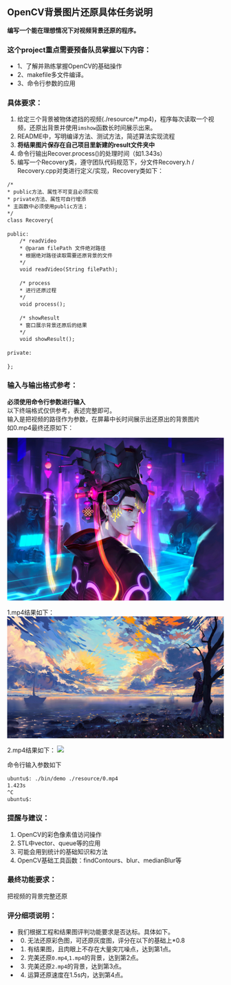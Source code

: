 ## OpenCV背景图片还原具体任务说明
**编写一个能在理想情况下对视频背景还原的程序。**

### 这个project重点需要预备队员掌握以下内容：

- 1、了解并熟练掌握OpenCV的基础操作
- 2、makefile多文件编译。
- 3、命令行参数的应用

### 具体要求： 

1. 给定三个背景被物体遮挡的视频(./resource/*.mp4)，程序每次读取一个视频，还原出背景并使用`imshow`函数长时间展示出来。
2. README中，写明编译方法、测试方法，简述算法实现流程
3. **将结果图片保存在自己项目里新建的result文件夹中**
4. 命令行输出Recover.process()的处理时间（如1.343s）
5. 编写一个Recovery类，遵守团队代码规范下，分文件Recovery.h / Recovery.cpp对类进行定义/实现，Recovery类如下：

```
/*
* public方法、属性不可变且必须实现
* private方法、属性可自行增添
* 主函数中必须使用public方法；
*/
class Recovery{

public:
    /* readVideo
    * @param filePath 文件绝对路径
    * 根据绝对路径读取需要还原背景的文件
    */
    void readVideo(String filePath);

    /* process
    * 进行还原过程
    */
    void process();

    /* showResult
    * 窗口展示背景还原后的结果
    */
    void showResult();

private:

};
```


### 输入与输出格式参考：

**必须使用命令行参数进行输入**  
以下终端格式仅供参考，表述完整即可。  
输入是把视频的路径作为参数，在屏幕中长时间展示出还原出的背景图片  
如0.mp4最终还原如下：

![](resource/res0.jpg)

1.mp4结果如下：
![](resource/res1.JPG)

2.mp4结果如下：
![](resource/res2.png)


命令行输入参数如下

```
ubuntu$: ./bin/demo ./resource/0.mp4
1.423s
^C
ubuntu$:
```


### 提醒与建议：

1. OpenCV的彩色像素值访问操作
2. STL中vector、queue等的应用
3. 可能会用到统计的基础知识和方法
4. OpenCV基础工具函数：findContours、blur、medianBlur等



### 最终功能要求：

把视频的背景完整还原


### 评分细项说明：

- 我们根据工程和结果图评判功能要求是否达标。具体如下。
- 0. 无法还原彩色图，可还原灰度图，评分在以下的基础上*0.8
- 1. 有结果图，且肉眼上不存在大量突兀噪点，达到第1点。  
- 2. 完美还原`0.mp4`,`1.mp4`的背景，达到第2点。
- 3. 完美还原`2.mp4`的背景，达到第3点。
- 4. 运算还原速度在1.5s内，达到第4点。


